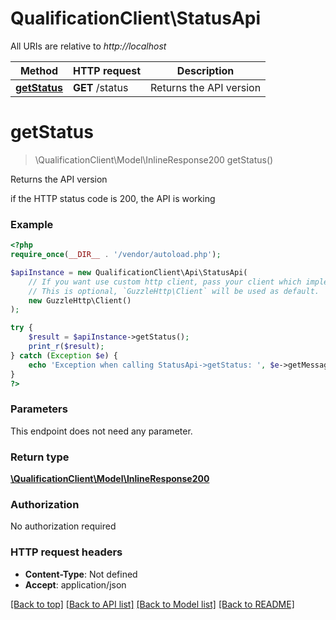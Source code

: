 # QualificationClient\StatusApi

All URIs are relative to *http://localhost*

Method | HTTP request | Description
------------- | ------------- | -------------
[**getStatus**](StatusApi.md#getStatus) | **GET** /status | Returns the API version


# **getStatus**
> \QualificationClient\Model\InlineResponse200 getStatus()

Returns the API version

if the HTTP status code is 200, the API is working

### Example
```php
<?php
require_once(__DIR__ . '/vendor/autoload.php');

$apiInstance = new QualificationClient\Api\StatusApi(
    // If you want use custom http client, pass your client which implements `GuzzleHttp\ClientInterface`.
    // This is optional, `GuzzleHttp\Client` will be used as default.
    new GuzzleHttp\Client()
);

try {
    $result = $apiInstance->getStatus();
    print_r($result);
} catch (Exception $e) {
    echo 'Exception when calling StatusApi->getStatus: ', $e->getMessage(), PHP_EOL;
}
?>
```

### Parameters
This endpoint does not need any parameter.

### Return type

[**\QualificationClient\Model\InlineResponse200**](../Model/InlineResponse200.md)

### Authorization

No authorization required

### HTTP request headers

 - **Content-Type**: Not defined
 - **Accept**: application/json

[[Back to top]](#) [[Back to API list]](../../README.md#documentation-for-api-endpoints) [[Back to Model list]](../../README.md#documentation-for-models) [[Back to README]](../../README.md)

